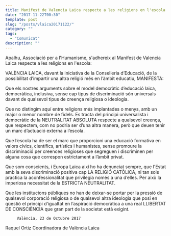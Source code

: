 ```yaml
---
title: Manifest de Valencia Laica respecte a les religions en l'escola
date: "2017-11-22T00:30"
template: post
slug: "/posts/vlaica20171122/"
category: ""
tags:
  - "Comunicat"
description: ""
---
```


Apalhu, Associació per a l'Humanisme, s'adhereix al Manifest de Valencia Laica respecte a les religions en l'escola:

VALÈNCIA LAICA, davant la iniciativa de la Conselleria d’Educació, de la possibilitat d’impartir una altra religió més en l’àmbit educatiu, MANIFESTA:

Que els nostres arguments sobre el model democràtic d’educació laica, democràtica, inclusiva, sense cap tipus de discriminació són universals davant de qualsevol tipus de creença religiosa o ideologia.

Que no distingim aquí entre religions més implantades o menys, amb un major o menor nombre de fidels. Es tracta del principi universalista i democràtic de la NEUTRALITAT ABSOLUTA respecte a qualsevol creença, que respectem, com no podria ser d’una altra manera, però que deuen tenir un marc d’actuació externa a l’escola.

Que l’escola ha de ser el marc que proporcioni una educació formativa en valors cívics, científics, artístics i humanistes, sense promoure la discriminació per creences religioses que segreguen i discriminen per alguna cosa que correspon estrictament a l’àmbit privat.

 Que som conscients, i Europa Laica així ho ha denunciat sempre, que l'Estat amb la seva discriminació positiva cap LA RELIGIÓ CATÒLICA, ni tan sols practica la aconfessionalitat que privilegia només a una d’elles. Per això la imperiosa necessitat de la ESTRICTA NEUTRALITAT.

Que les institucions públiques no han de deixar-se portar per la pressió de qualsevol corporació religiosa o de qualsevol altra ideologia que posi en qüestió el principi d’igualtat en l’aspiració democràtica a una real LLIBERTAT DE CONSCIÈNCIA que gran part de la societat està exigint.

         València, 23 de Octubre 2017

Raquel Ortiz Coordinadora de València Laica
